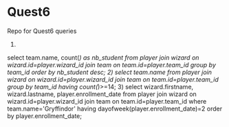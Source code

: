 # Quest6
Repo for Quest6 queries

1)
select team.name, count(*) as nb_student
     from player
     join wizard on
     wizard.id=player.wizard_id
     join team on
     team.id=player.team_id
     group by team_id
     order by nb_student desc;
2)
select team.name
     from player
     join wizard on
     wizard.id=player.wizard_id
     join team on
     team.id=player.team_id
     group by team_id
     having count(*)>=14;
3)
select wizard.firstname, wizard.lastname, player.enrollment_date
     from player
     join wizard on
     wizard.id=player.wizard_id
     join team on
     team.id=player.team_id
     where team.name='Gryffindor'
     having dayofweek(player.enrollment_date)=2
     order by player.enrollment_date;
